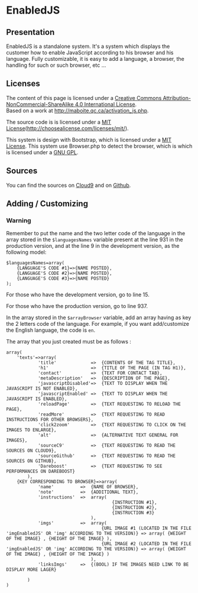 EnabledJS
=========

## Presentation ##

EnabledJS is a standalone system. It's a system which displays the customer how to enable JavaScript according to his browser and his language. Fully customizable, it is easy to add a language, a browser, the handling for such or such browser, etc ...

## Licenses ##

The content of this page is licensed under a [Creative Commons Attribution-NonCommercial-ShareAlike 4.0 International License](creativecommons.org/licenses/by-nc-sa/4.0/).<br>
Based on a work at http://maboite.qc.ca/activation_js.php.

The source code is is licensed under a [MIT License](creativecommons.org/licenses/by-nc-sa/4.0/)(http://choosealicense.com/licenses/mit/).

This system is design with Bootstrap, which is licensed under a [MIT License](https://github.com/twbs/bootstrap/blob/master/LICENSE).
This system use Browser.php to detect the browser, which is which is licensed under a [GNU GPL](https://github.com/cbschuld/Browser.php/blob/master/lib/Browser.php#L11-L22).

## Sources ##

You can find the sources on [Cloud9](https://c9.io/ajabep/enabled_js) and on [Github](https://github.com/ajabep/EnabledJS).

## Adding / Customizing ##

### Warning ###
Remember to put the name and the two letter code of the language in the array stored in the `$languagesNames` variable present at the line 931 in the production version, and at the line 9 in the development version, as the following model:

    $languagesNames=array(
        {LANGUAGE'S CODE #1}=>{NAME POSTED},
        {LANGUAGE'S CODE #2}=>{NAME POSTED},
        {LANGUAGE'S CODE #3}=>{NAME POSTED}
    );

For those who have the development version, go to line 15.

For those who have the production version, go to line 937.

In the array stored in the `$arrayBrowser` variable, add an array having as key the 2 letters code of the language. For example, if you want add/customize the English language, the code is `en`.

The array that you just created must be as follows :

    array(
        'texts'=>array(
                'title'             =>  {CONTENTS OF THE TAG TITLE},
                'h1'                =>  {TITLE OF THE PAGE (IN TAG H1)},
                'contact'           =>  {TEXT FOR CONTACT TAB},
                'metaDescription'   =>  {DESCRIPTION OF THE PAGE},
                'javascriptDisabled'=>  {TEXT TO DISPLAY WHEN THE JAVASCRIPT IS NOT ENABLED},
                'javascriptEnabled' =>  {TEXT TO DISPLAY WHEN THE JAVASCRIPT IS ENABLED},
                'reloadPage'        =>  {TEXT REQUESTING TO RELOAD THE PAGE},
                'readMore'          =>  {TEXT REQUESTING TO READ INSTRUCTIONS FOR OTHER BROWSERS},
                'click2zoom'        =>  {TEXT REQUESTING TO CLICK ON THE IMAGES TO ENLARGE},
                'alt'               =>  {ALTERNATIVE TEXT GENERAL FOR IMAGES},
                'sourceC9'          =>  {TEXT REQUESTING TO READ THE SOURCES ON CLOUD9},
                'sourceGithub'      =>  {TEXT REQUESTING TO READ THE SOURCES ON GITHUB},
                'Dareboost'         =>  {TEXT REQUESTING TO SEE PERFORMANCES ON DAREBOOST}
            ),
        {KEY CORRESPONDING TO BROWSER}=>array(
                'name'          =>  {NAME OF BROWSER},
                'note'          =>  {ADDITIONAL TEXT},
                'instructions'  =>  array(
                                            {INSTRUCTION #1},
                                            {INSTRUCTION #2},
                                            {INSTRUCTION #3}
                                    ),
                'imgs'          =>  array(
                                        {URL IMAGE #1 (LOCATED IN THE FILE 'imgEnabledJS' OR 'img' ACCORDING TO THE VERSION)} => array( {WEIGHT OF THE IMAGE} , {HEIGHT OF THE IMAGE} ),
                                        {URL IMAGE #2 (LOCATED IN THE FILE 'imgEnabledJS' OR 'img' ACCORDING TO THE VERSION)} => array( {WEIGHT OF THE IMAGE} , {HEIGHT OF THE IMAGE} )
                                    ),
                'linksImgs'     =>  {(BOOL) IF THE IMAGES NEED LINK TO BE DISPLAY MORE LAGER}
                
            )
    )




